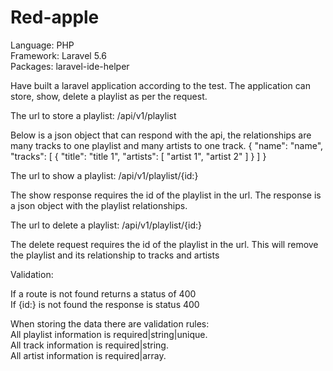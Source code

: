 # Red-apple

Language: PHP  
Framework: Laravel 5.6  
Packages: laravel-ide-helper

Have built a laravel application according to the test. The application can store, show, delete a playlist as per the request.

The url to store a playlist: /api/v1/playlist  

Below is a json object that can respond with the api, the relationships are many tracks to one playlist and many artists to one track.
{ "name": "name", "tracks": [ { "title": "title 1", "artists": [ "artist 1", "artist 2" ] } ] }

The url to show a playlist: /api/v1/playlist/{id:}  

The show response requires the id of the playlist in the url. The response is a json object with the playlist relationships.


The url to delete a playlist: /api/v1/playlist/{id:}  

The delete request requires the id of the playlist in the url. This will remove the playlist and its relationship to tracks and artists

Validation:  

If a route is not found returns a status of 400  
If {id:} is not found the response is status 400

When storing the data there are validation rules:  
All playlist information is required|string|unique.    
All track information is required|string.    
All artist information is required|array.  
 